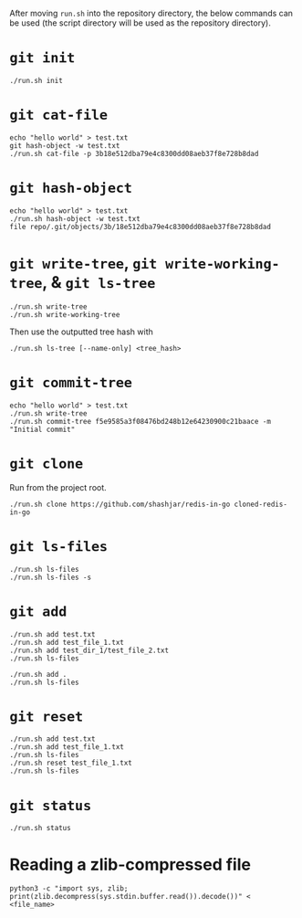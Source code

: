 After moving `run.sh` into the repository directory, the below commands can be used (the script directory will be used as the repository directory).

# `git init`

```
./run.sh init
```

# `git cat-file`

```
echo "hello world" > test.txt
git hash-object -w test.txt
./run.sh cat-file -p 3b18e512dba79e4c8300dd08aeb37f8e728b8dad
```

# `git hash-object`

```
echo "hello world" > test.txt
./run.sh hash-object -w test.txt
file repo/.git/objects/3b/18e512dba79e4c8300dd08aeb37f8e728b8dad
```

# `git write-tree`, `git write-working-tree`, & `git ls-tree`

```
./run.sh write-tree
./run.sh write-working-tree
```

Then use the outputted tree hash with

```
./run.sh ls-tree [--name-only] <tree_hash>
```

# `git commit-tree`

```
echo "hello world" > test.txt
./run.sh write-tree
./run.sh commit-tree f5e9585a3f08476bd248b12e64230900c21baace -m "Initial commit"
```

# `git clone`

Run from the project root.

```
./run.sh clone https://github.com/shashjar/redis-in-go cloned-redis-in-go
```

# `git ls-files`

```
./run.sh ls-files
./run.sh ls-files -s
```

# `git add`

```
./run.sh add test.txt
./run.sh add test_file_1.txt
./run.sh add test_dir_1/test_file_2.txt
./run.sh ls-files
```

```
./run.sh add .
./run.sh ls-files
```

# `git reset`

```
./run.sh add test.txt
./run.sh add test_file_1.txt
./run.sh ls-files
./run.sh reset test_file_1.txt
./run.sh ls-files
```

# `git status`

```
./run.sh status
```

# Reading a zlib-compressed file

```
python3 -c "import sys, zlib; print(zlib.decompress(sys.stdin.buffer.read()).decode())" < <file_name>
```
